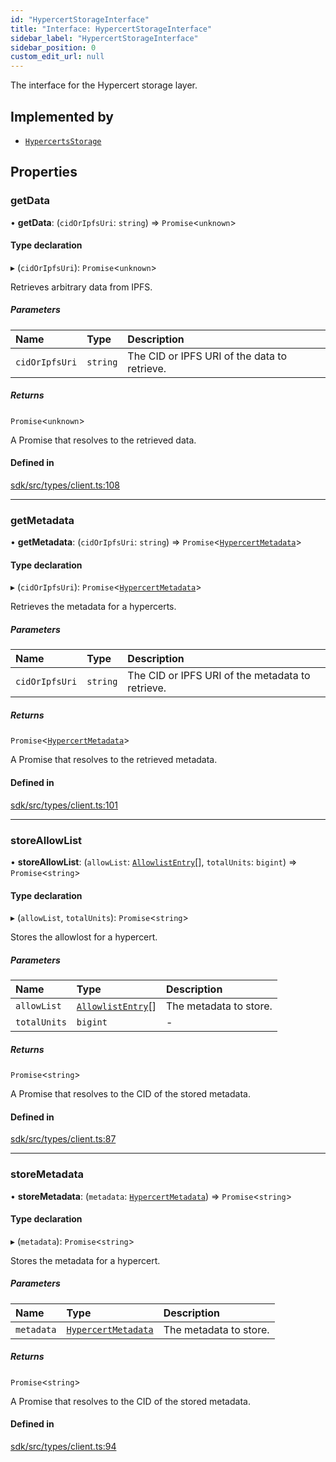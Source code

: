 ```yaml
---
id: "HypercertStorageInterface"
title: "Interface: HypercertStorageInterface"
sidebar_label: "HypercertStorageInterface"
sidebar_position: 0
custom_edit_url: null
---
```


The interface for the Hypercert storage layer.

## Implemented by

- [`HypercertsStorage`](../classes/HypercertsStorage.md)

## Properties

### getData

• **getData**: (`cidOrIpfsUri`: `string`) => `Promise`<`unknown`\>

#### Type declaration

▸ (`cidOrIpfsUri`): `Promise`<`unknown`\>

Retrieves arbitrary data from IPFS.

##### Parameters

| Name           | Type     | Description                                  |
| :------------- | :------- | :------------------------------------------- |
| `cidOrIpfsUri` | `string` | The CID or IPFS URI of the data to retrieve. |

##### Returns

`Promise`<`unknown`\>

A Promise that resolves to the retrieved data.

#### Defined in

[sdk/src/types/client.ts:108](https://github.com/hypercerts-org/hypercerts/blob/d4ff8ba/sdk/src/types/client.ts#L108)

---

### getMetadata

• **getMetadata**: (`cidOrIpfsUri`: `string`) => `Promise`<[`HypercertMetadata`](HypercertMetadata.md)\>

#### Type declaration

▸ (`cidOrIpfsUri`): `Promise`<[`HypercertMetadata`](HypercertMetadata.md)\>

Retrieves the metadata for a hypercerts.

##### Parameters

| Name           | Type     | Description                                      |
| :------------- | :------- | :----------------------------------------------- |
| `cidOrIpfsUri` | `string` | The CID or IPFS URI of the metadata to retrieve. |

##### Returns

`Promise`<[`HypercertMetadata`](HypercertMetadata.md)\>

A Promise that resolves to the retrieved metadata.

#### Defined in

[sdk/src/types/client.ts:101](https://github.com/hypercerts-org/hypercerts/blob/d4ff8ba/sdk/src/types/client.ts#L101)

---

### storeAllowList

• **storeAllowList**: (`allowList`: [`AllowlistEntry`](../modules.md#allowlistentry)[], `totalUnits`: `bigint`) => `Promise`<`string`\>

#### Type declaration

▸ (`allowList`, `totalUnits`): `Promise`<`string`\>

Stores the allowlost for a hypercert.

##### Parameters

| Name         | Type                                               | Description            |
| :----------- | :------------------------------------------------- | :--------------------- |
| `allowList`  | [`AllowlistEntry`](../modules.md#allowlistentry)[] | The metadata to store. |
| `totalUnits` | `bigint`                                           | -                      |

##### Returns

`Promise`<`string`\>

A Promise that resolves to the CID of the stored metadata.

#### Defined in

[sdk/src/types/client.ts:87](https://github.com/hypercerts-org/hypercerts/blob/d4ff8ba/sdk/src/types/client.ts#L87)

---

### storeMetadata

• **storeMetadata**: (`metadata`: [`HypercertMetadata`](HypercertMetadata.md)) => `Promise`<`string`\>

#### Type declaration

▸ (`metadata`): `Promise`<`string`\>

Stores the metadata for a hypercert.

##### Parameters

| Name       | Type                                        | Description            |
| :--------- | :------------------------------------------ | :--------------------- |
| `metadata` | [`HypercertMetadata`](HypercertMetadata.md) | The metadata to store. |

##### Returns

`Promise`<`string`\>

A Promise that resolves to the CID of the stored metadata.

#### Defined in

[sdk/src/types/client.ts:94](https://github.com/hypercerts-org/hypercerts/blob/d4ff8ba/sdk/src/types/client.ts#L94)
